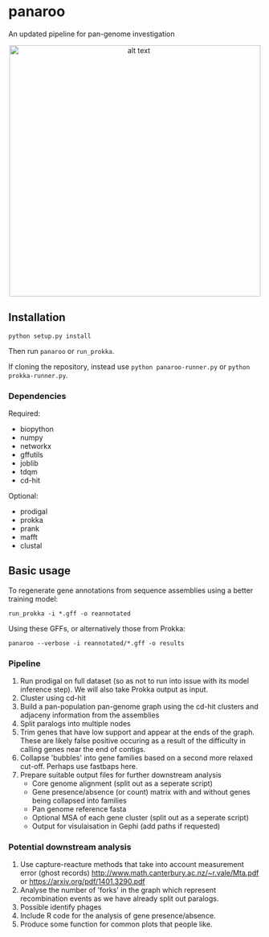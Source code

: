 # panaroo
An updated pipeline for pan-genome investigation

<p align="center">
<img src="https://github.com/gtonkinhill/panaroo/blob/master/panaroo.png" alt="alt text" width="500">
</p>

## Installation
```
python setup.py install
```
Then run `panaroo` or `run_prokka`.

If cloning the repository, instead use `python panaroo-runner.py` or `python prokka-runner.py`.

### Dependencies
Required:
* biopython
* numpy
* networkx
* gffutils
* joblib
* tdqm
* cd-hit

Optional:
* prodigal
* prokka
* prank
* mafft
* clustal

## Basic usage
To regenerate gene annotations from sequence assemblies using a better training model:
```
run_prokka -i *.gff -o reannotated
```

Using these GFFs, or alternatively those from Prokka:
```
panaroo --verbose -i reannotated/*.gff -o results
```

### Pipeline

1. Run prodigal on full dataset (so as not to run into issue with its model inference step). We will also take Prokka output as input.
2. Cluster using cd-hit
3. Build a pan-population pan-genome graph using the cd-hit clusters and adjaceny information from the assemblies
4. Split paralogs into multiple nodes
5. Trim genes that have low support and appear at the ends of the graph. These are likely false positive occuring as a result of the difficulty in calling genes near the end of contigs.
6. Collapse 'bubbles' into gene families based on a second more relaxed cut-off. Perhaps use fastbaps here.
7. Prepare suitable output files for further downstream analysis
    * Core genome alignment (split out as a seperate script)
    * Gene presence/absence (or count) matrix with and without genes being collapsed into families
    * Pan genome reference fasta
    * Optional MSA of each gene cluster (split out as a seperate script)
    * Output for visulaisation in Gephi (add paths if requested)

### Potential downstream analysis

1. Use capture-reacture methods that take into account measurement error (ghost records) http://www.math.canterbury.ac.nz/~r.vale/Mta.pdf or https://arxiv.org/pdf/1401.3290.pdf
2. Analyse the number of 'forks' in the graph which represent recombination events as we have already split out paralogs.
3. Possible identify phages
4. Include R code for the analysis of gene presence/absence.
5. Produce some function for common plots that people like.
